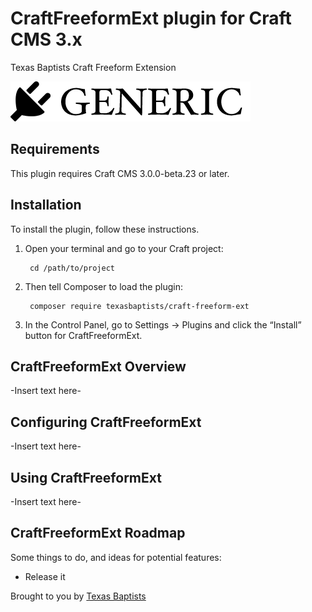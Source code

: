 # CraftFreeformExt plugin for Craft CMS 3.x

Texas Baptists Craft Freeform Extension

![Screenshot](resources/img/plugin-logo.png)

## Requirements

This plugin requires Craft CMS 3.0.0-beta.23 or later.

## Installation

To install the plugin, follow these instructions.

1. Open your terminal and go to your Craft project:

        cd /path/to/project

2. Then tell Composer to load the plugin:

        composer require texasbaptists/craft-freeform-ext

3. In the Control Panel, go to Settings → Plugins and click the “Install” button for CraftFreeformExt.

## CraftFreeformExt Overview

-Insert text here-

## Configuring CraftFreeformExt

-Insert text here-

## Using CraftFreeformExt

-Insert text here-

## CraftFreeformExt Roadmap

Some things to do, and ideas for potential features:

* Release it

Brought to you by [Texas Baptists](texasbaptists.com)
